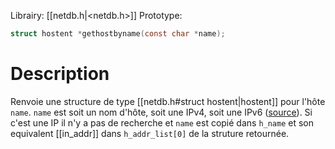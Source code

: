 Librairy: [[netdb.h|<netdb.h>]]
Prototype: 
```C
struct hostent *gethostbyname(const char *name);
```
# Description
Renvoie une structure de type [[netdb.h#struct hostent|hostent]] pour l'hôte `name`. 
`name` est soit un nom d'hôte, soit une IPv4, soit une IPv6 ([source](http://manpagesfr.free.fr/man/man3/gethostbyname.3.html)). Si c'est une IP il n'y a pas de recherche et `name` est copié dans `h_name` et son equivalent [[in_addr]] dans `h_addr_list[0]` de la struture retournée.